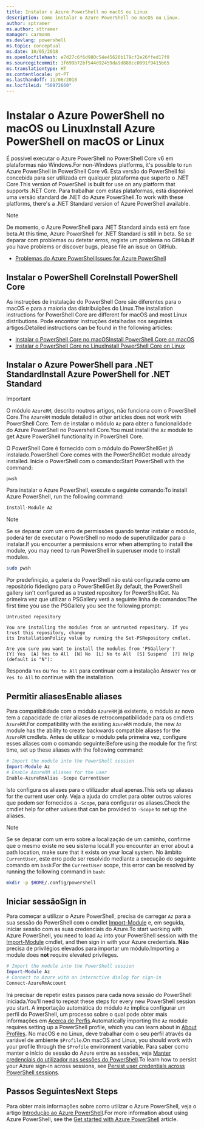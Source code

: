 ```yaml
---
title: Instalar o Azure PowerShell no macOS ou Linux
description: Como instalar o Azure PowerShell no macOS ou Linux.
author: sptramer
ms.author: sttramer
manager: carmonm
ms.devlang: powershell
ms.topic: conceptual
ms.date: 10/05/2018
ms.openlocfilehash: e7d27c6f6d980c54e45620b179cf2e26ffed17f0
ms.sourcegitcommit: 1f699b72bf544d92459da9d888cc0091f9415b65
ms.translationtype: HT
ms.contentlocale: pt-PT
ms.lasthandoff: 11/06/2018
ms.locfileid: "50972660"
---
```

# <a name="install-azure-powershell-on-macos-or-linux"></a><span data-ttu-id="509e4-103">Instalar o Azure PowerShell no macOS ou Linux</span><span class="sxs-lookup"><span data-stu-id="509e4-103">Install Azure PowerShell on macOS or Linux</span></span>

<span data-ttu-id="509e4-104">É possível executar o Azure PowerShell no PowerShell Core v6 em plataformas não Windows.</span><span class="sxs-lookup"><span data-stu-id="509e4-104">For non-Windows platforms, it's possible to run Azure PowerShell in PowerShell Core v6.</span></span> <span data-ttu-id="509e4-105">Esta versão do PowerShell foi concebida para ser utilizada em qualquer plataforma que suporte o .NET Core.</span><span class="sxs-lookup"><span data-stu-id="509e4-105">This version of PowerShell is built for use on any platform that supports .NET Core.</span></span> <span data-ttu-id="509e4-106">Para trabalhar com estas plataformas, está disponível uma versão standard de .NET do Azure PowerShell.</span><span class="sxs-lookup"><span data-stu-id="509e4-106">To work with these platforms, there's a .NET Standard version of Azure PowerShell available.</span></span>

> [!NOTE]
> <span data-ttu-id="509e4-107">De momento, o Azure PowerShell para .NET Standard ainda está em fase beta.</span><span class="sxs-lookup"><span data-stu-id="509e4-107">At this time, Azure PowerShell for .NET Standard is still in beta.</span></span>
> <span data-ttu-id="509e4-108">Se se deparar com problemas ou detetar erros, registe um problema no GitHub.</span><span class="sxs-lookup"><span data-stu-id="509e4-108">If you have problems or discover bugs, please file an issue on GitHub.</span></span>
>
> * [<span data-ttu-id="509e4-109">Problemas do Azure PowerShell</span><span class="sxs-lookup"><span data-stu-id="509e4-109">Issues for Azure PowerShell</span></span>](https://github.com/azure/azure-docs-powershell/issues)

## <a name="install-powershell-core"></a><span data-ttu-id="509e4-110">Instalar o PowerShell Core</span><span class="sxs-lookup"><span data-stu-id="509e4-110">Install PowerShell Core</span></span>

<span data-ttu-id="509e4-111">As instruções de instalação do PowerShell Core são diferentes para o macOS e para a maioria das distribuições do Linux.</span><span class="sxs-lookup"><span data-stu-id="509e4-111">The installation instructions for PowerShell Core are different for macOS and most Linux distributions.</span></span>
<span data-ttu-id="509e4-112">Pode encontrar instruções detalhadas nos seguintes artigos:</span><span class="sxs-lookup"><span data-stu-id="509e4-112">Detailed instructions can be found in the following articles:</span></span>

* [<span data-ttu-id="509e4-113">Instalar o PowerShell Core no macOS</span><span class="sxs-lookup"><span data-stu-id="509e4-113">Install PowerShell Core on macOS</span></span>](/powershell/scripting/setup/installing-powershell-core-on-macos)
* [<span data-ttu-id="509e4-114">Instalar o PowerShell Core no Linux</span><span class="sxs-lookup"><span data-stu-id="509e4-114">Install PowerShell Core on Linux</span></span>](/powershell/scripting/setup/installing-powershell-core-on-linux)

## <a name="install-azure-powershell-for-net-standard"></a><span data-ttu-id="509e4-115">Instalar o Azure PowerShell para .NET Standard</span><span class="sxs-lookup"><span data-stu-id="509e4-115">Install Azure PowerShell for .NET Standard</span></span>

> [!IMPORTANT]
> <span data-ttu-id="509e4-116">O módulo `AzureRM`, descrito noutros artigos, não funciona com o PowerShell Core.</span><span class="sxs-lookup"><span data-stu-id="509e4-116">The `AzureRM` module detailed in other articles does not work with PowerShell Core.</span></span>
> <span data-ttu-id="509e4-117">Tem de instalar o módulo `Az` para obter a funcionalidade do Azure PowerShell no Powershell Core.</span><span class="sxs-lookup"><span data-stu-id="509e4-117">You must install the `Az` module to get Azure PowerShell functionality in PowerShell Core.</span></span>

<span data-ttu-id="509e4-118">O PowerShell Core é fornecido com o módulo do PowerShellGet já instalado.</span><span class="sxs-lookup"><span data-stu-id="509e4-118">PowerShell Core comes with the PowerShellGet module already installed.</span></span> <span data-ttu-id="509e4-119">Inicie o PowerShell com o comando:</span><span class="sxs-lookup"><span data-stu-id="509e4-119">Start PowerShell with the command:</span></span>

```bash
pwsh
```

<span data-ttu-id="509e4-120">Para instalar o Azure PowerShell, execute o seguinte comando:</span><span class="sxs-lookup"><span data-stu-id="509e4-120">To install Azure PowerShell, run the following command:</span></span>

```powershell
Install-Module Az
```

> [!NOTE]
> <span data-ttu-id="509e4-121">Se se deparar com um erro de permissões quando tentar instalar o módulo, poderá ter de executar o PowerShell no modo de superutilizador para o instalar.</span><span class="sxs-lookup"><span data-stu-id="509e4-121">If you encounter a permissions error when attempting to install the module, you may need to run PowerShell in superuser mode to install modules.</span></span>
>
> ```bash
> sudo pwsh
> ```

<span data-ttu-id="509e4-122">Por predefinição, a galeria do PowerShell não está configurada como um repositório fidedigno para o PowerShellGet.</span><span class="sxs-lookup"><span data-stu-id="509e4-122">By default, the PowerShell gallery isn't configured as a trusted repository for PowerShellGet.</span></span> <span data-ttu-id="509e4-123">Na primeira vez que utilizar o PSGallery verá a seguinte linha de comandos:</span><span class="sxs-lookup"><span data-stu-id="509e4-123">The first time you use the PSGallery you see the following prompt:</span></span>

```output
Untrusted repository

You are installing the modules from an untrusted repository. If you trust this repository, change
its InstallationPolicy value by running the Set-PSRepository cmdlet.

Are you sure you want to install the modules from 'PSGallery'?
[Y] Yes  [A] Yes to All  [N] No  [L] No to All  [S] Suspend  [?] Help (default is "N"):
```

<span data-ttu-id="509e4-124">Responda `Yes` ou `Yes to All` para continuar com a instalação.</span><span class="sxs-lookup"><span data-stu-id="509e4-124">Answer `Yes` or `Yes to All` to continue with the installation.</span></span>

## <a name="enable-aliases"></a><span data-ttu-id="509e4-125">Permitir aliases</span><span class="sxs-lookup"><span data-stu-id="509e4-125">Enable aliases</span></span>

<span data-ttu-id="509e4-126">Para compatibilidade com o módulo `AzureRM` já existente, o módulo `Az` novo tem a capacidade de criar aliases de retrocompatibilidade para os cmdlets `AzureRM`.</span><span class="sxs-lookup"><span data-stu-id="509e4-126">For compatibility with the existing `AzureRM` module, the new `Az` module has the ability to create backwards compatible aliases for the `AzureRM` cmdlets.</span></span> <span data-ttu-id="509e4-127">Antes de utilizar o módulo pela primeira vez, configure esses aliases com o comando seguinte:</span><span class="sxs-lookup"><span data-stu-id="509e4-127">Before using the module for the first time, set up these aliases with the following command:</span></span>

```powershell
# Import the module into the PowerShell session
Import-Module Az
# Enable AzureRM aliases for the user
Enable-AzureRmAlias -Scope CurrentUser
```

<span data-ttu-id="509e4-128">Isto configura os aliases para o utilizador atual apenas.</span><span class="sxs-lookup"><span data-stu-id="509e4-128">This sets up aliases for the current user only.</span></span> <span data-ttu-id="509e4-129">Veja a ajuda do cmdlet para obter outros valores que podem ser fornecidos a `-Scope`, para configurar os aliases.</span><span class="sxs-lookup"><span data-stu-id="509e4-129">Check the cmdlet help for other values that can be provided to `-Scope` to set up the aliases.</span></span>

> [!NOTE]
> <span data-ttu-id="509e4-130">Se se deparar com um erro sobre a localização de um caminho, confirme que o mesmo existe no seu sistema local.</span><span class="sxs-lookup"><span data-stu-id="509e4-130">If you encounter an error about a path location, make sure that it exists on your local system.</span></span> <span data-ttu-id="509e4-131">No âmbito `CurrentUser`, este erro pode ser resolvido mediante a execução do seguinte comando em `bash`:</span><span class="sxs-lookup"><span data-stu-id="509e4-131">For the `CurrentUser` scope, this error can be resolved by running the following command in `bash`:</span></span>
>
> ```bash
> mkdir -p $HOME/.config/powershell
> ```

## <a name="sign-in"></a><span data-ttu-id="509e4-132">Iniciar sessão</span><span class="sxs-lookup"><span data-stu-id="509e4-132">Sign in</span></span>

<span data-ttu-id="509e4-133">Para começar a utilizar o Azure PowerShell, precisa de carregar `Az` para a sua sessão do PowerShell com o cmdlet [Import-Module](/powershell/module/Microsoft.PowerShell.Core/Import-Module) e, em seguida, iniciar sessão com as suas credenciais do Azure.</span><span class="sxs-lookup"><span data-stu-id="509e4-133">To start working with Azure PowerShell, you need to load `Az` into your PowerShell session with the [Import-Module](/powershell/module/Microsoft.PowerShell.Core/Import-Module) cmdlet, and then sign in with your Azure credentials.</span></span> <span data-ttu-id="509e4-134">__Não__ precisa de privilégios elevados para importar um módulo.</span><span class="sxs-lookup"><span data-stu-id="509e4-134">Importing a module does __not__ require elevated privileges.</span></span>

```powershell
# Import the module into the PowerShell session
Import-Module Az
# Connect to Azure with an interactive dialog for sign-in
Connect-AzureRmAccount
```

<span data-ttu-id="509e4-135">Irá precisar de repetir estes passos para cada nova sessão do PowerShell iniciada.</span><span class="sxs-lookup"><span data-stu-id="509e4-135">You'll need to repeat these steps for every new PowerShell session you start.</span></span> <span data-ttu-id="509e4-136">A importação automática do módulo `Az` implica configurar um perfil do PowerShell, um processo sobre o qual pode obter mais informações em [Acerca de Perfis](/powershell/module/microsoft.powershell.core/about/about_profiles).</span><span class="sxs-lookup"><span data-stu-id="509e4-136">Automatically importing the `Az` module requires setting up a PowerShell profile, which you can learn about in [About Profiles](/powershell/module/microsoft.powershell.core/about/about_profiles).</span></span>
<span data-ttu-id="509e4-137">No macOS e no Linux, deve trabalhar com o seu perfil através da variável de ambiente `$Profile`.</span><span class="sxs-lookup"><span data-stu-id="509e4-137">On macOS and Linux, you should work with your profile through the `$Profile` environment variable.</span></span> <span data-ttu-id="509e4-138">Para saber como manter o início de sessão do Azure entre as sessões, veja [Manter credenciais do utilizador nas sessões do PowerShell](context-persistence.md).</span><span class="sxs-lookup"><span data-stu-id="509e4-138">To learn how to persist your Azure sign-in across sessions, see [Persist user credentials across PowerShell sessions](context-persistence.md).</span></span>

## <a name="next-steps"></a><span data-ttu-id="509e4-139">Passos Seguintes</span><span class="sxs-lookup"><span data-stu-id="509e4-139">Next Steps</span></span>

<span data-ttu-id="509e4-140">Para obter mais informações sobre como utilizar o Azure PowerShell, veja o artigo [Introdução ao Azure PowerShell](get-started-azureps.md).</span><span class="sxs-lookup"><span data-stu-id="509e4-140">For more information about using Azure PowerShell, see the [Get started with Azure PowerShell](get-started-azureps.md) article.</span></span>
